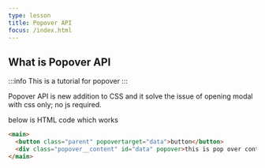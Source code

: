 ```yaml
---
type: lesson
title: Popover API
focus: /index.html
---
```


## What is Popover API

:::info
This is a tutorial for popover
:::

Popover API is new addition to CSS and it solve the issue of opening modal with css only; no js required.

below is HTML code which works

```html title="index.html" add=/popovertarget/ "data" add=/\bpopover\b/ "id="data"" collapse={2-3}
<main>
  <button class="parent" popovertarget="data">button</button>
  <div class="popover__content" id="data" popover>this is pop over content</div>
</main>
```
